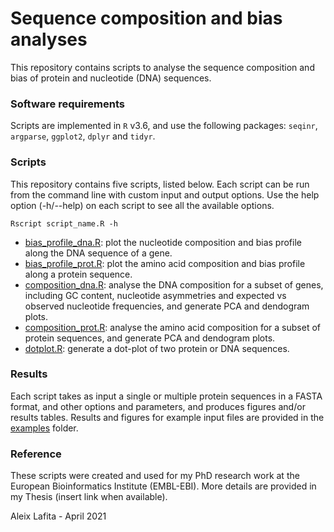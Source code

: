 # Sequence composition and bias analyses

This repository contains scripts to analyse the sequence composition and bias of protein and nucleotide (DNA) sequences.

### Software requirements

Scripts are implemented in `R` v3.6, and use the following packages: `seqinr`, `argparse`, `ggplot2`, `dplyr` and `tidyr`.

### Scripts

This repository contains five scripts, listed below. 
Each script can be run from the command line with custom input and output options. 
Use the help option (-h/--help) on each script to see all the available options.

```
Rscript script_name.R -h
```

- [bias_profile_dna.R](bias_profile_dna.R): plot the nucleotide composition and bias profile along the DNA sequence of a gene.
- [bias_profile_prot.R](bias_profile_prot.R): plot the amino acid composition and bias profile along a protein sequence.
- [composition_dna.R](composition_dna.R): analyse the DNA composition for a subset of genes, including GC content, nucleotide asymmetries and expected vs observed nucleotide frequencies, and generate PCA and dendogram plots.
- [composition_prot.R](composition_prot.R): analyse the amino acid composition for a subset of protein sequences, and generate PCA and dendogram plots.
- [dotplot.R](dotplot.R): generate a dot-plot of two protein or DNA sequences.

### Results

Each script takes as input a single or multiple protein sequences in a FASTA format, and other options and parameters, and produces figures and/or results tables.
Results and figures for example input files are provided in the [examples](examples) folder.

### Reference

These scripts were created and used for my PhD research work at the European Bioinformatics Institute (EMBL-EBI).
More details are provided in my Thesis (insert link when available).

Aleix Lafita - April 2021
